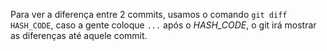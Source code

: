 Para ver a diferença entre 2 commits, usamos o comando `git diff HASH_CODE`, caso a gente coloque `...` após o *HASH_CODE*, o git irá mostrar as diferenças até aquele commit.